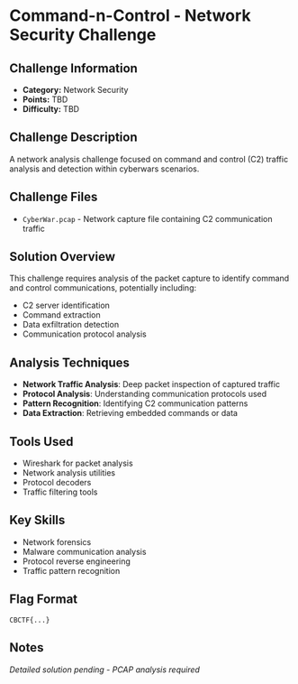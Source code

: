 # Command-n-Control - Network Security Challenge

## Challenge Information
- **Category:** Network Security
- **Points:** TBD
- **Difficulty:** TBD

## Challenge Description
A network analysis challenge focused on command and control (C2) traffic analysis and detection within cyberwars scenarios.

## Challenge Files
- `CyberWar.pcap` - Network capture file containing C2 communication traffic

## Solution Overview
This challenge requires analysis of the packet capture to identify command and control communications, potentially including:
- C2 server identification
- Command extraction
- Data exfiltration detection
- Communication protocol analysis

## Analysis Techniques
- **Network Traffic Analysis**: Deep packet inspection of captured traffic
- **Protocol Analysis**: Understanding communication protocols used
- **Pattern Recognition**: Identifying C2 communication patterns
- **Data Extraction**: Retrieving embedded commands or data

## Tools Used
- Wireshark for packet analysis
- Network analysis utilities
- Protocol decoders
- Traffic filtering tools

## Key Skills
- Network forensics
- Malware communication analysis
- Protocol reverse engineering
- Traffic pattern recognition

## Flag Format
`CBCTF{...}`

## Notes
*Detailed solution pending - PCAP analysis required*
